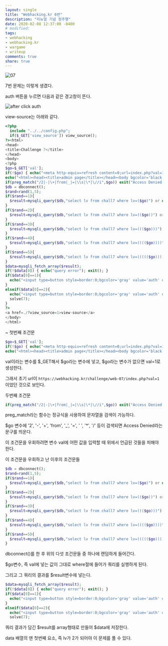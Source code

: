 ```yaml
---
layout: single
title: "Webhacking.kr 6번"
description: "리뉴얼 기념 정주행"
date: 2020-02-08 12:37:00 -0400
# modified: 
tags:
- webhacking
- webhacking.kr
- wargame
- writeup
comments: true
share: true
---
```


![07](https://s01va.github.io/assets/images/2020-08-26-WriteUp-Webhacking.kr-07/0.PNG)

7번 문제는 이렇게 생겼다.

auth 버튼을 누르면 다음과 같은 경고창이 뜬다.

![after click auth](https://s01va.github.io/assets/images/2020-08-26-WriteUp-Webhacking.kr-07/1.PNG)

view-source는 아래와 같다.

```php
<?php
  include "../../config.php";
  if($_GET['view_source']) view_source();
?><html>
<head>
<title>Challenge 7</title>
</head>
<body>
<?php
$go=$_GET['val'];
if(!$go) { echo("<meta http-equiv=refresh content=0;url=index.php?val=1>"); }
echo("<html><head><title>admin page</title></head><body bgcolor='black'><font size=2 color=gray><b><h3>Admin page</h3></b><p>");
if(preg_match("/2|-|\+|from|_|=|\\s|\*|\//i",$go)) exit("Access Denied!");
$db = dbconnect();
$rand=rand(1,5);
if($rand==1){
  $result=mysqli_query($db,"select lv from chall7 where lv=($go)") or die("nice try!");
}
if($rand==2){
  $result=mysqli_query($db,"select lv from chall7 where lv=(($go))") or die("nice try!");
}
if($rand==3){
  $result=mysqli_query($db,"select lv from chall7 where lv=((($go)))") or die("nice try!");
}
if($rand==4){
  $result=mysqli_query($db,"select lv from chall7 where lv=(((($go))))") or die("nice try!");
}
if($rand==5){
  $result=mysqli_query($db,"select lv from chall7 where lv=((((($go)))))") or die("nice try!");
}
$data=mysqli_fetch_array($result);
if(!$data[0]) { echo("query error"); exit(); }
if($data[0]==1){
  echo("<input type=button style=border:0;bgcolor='gray' value='auth' onclick=\"alert('Access_Denied!')\"><p>");
}
elseif($data[0]==2){
  echo("<input type=button style=border:0;bgcolor='gray' value='auth' onclick=\"alert('Hello admin')\"><p>");
  solve(7);
}
?>
<a href=./?view_source=1>view-source</a>
</body>
</html>
```

~ 첫번째 조건문

```php
$go=$_GET['val'];
if(!$go) { echo("<meta http-equiv=refresh content=0;url=index.php?val=1>"); }
echo("<html><head><title>admin page</title></head><body bgcolor='black'><font size=2 color=gray><b><h3>Admin page</h3></b><p>");
```

val이라는 변수를 $\_GET해서 $go라는 변수에 넣고, $go라는 변수가 없으면 val=1로 생성한다.

그래서 초기 url이 `https://webhacking.kr/challenge/web-07/index.php?val=1`이었던 것으로 보인다.


두번째 조건문

```php
if(preg_match("/2|-|\+|from|_|=|\\s|\*|\//i",$go)) exit("Access Denied!");
```

preg_match라는 함수는 정규식을 사용하여 문자열을 검색이 가능하다.

$go 변수에 '2', '-', '+', 'from', '\_', '=', ' ', '\*', '/' 등이 검색되면 Access Denied라는 문구를 띄운다.

이 조건문을 우회하려면 변수 val에 어떤 값을 입력할 때 위에서 언급된 것들을 피해야 한다.


이 조건문을 우회하고 난 이후의 조건문들

```php
$db = dbconnect();
$rand=rand(1,5);
if($rand==1){
  $result=mysqli_query($db,"select lv from chall7 where lv=($go)") or die("nice try!");
}
if($rand==2){
  $result=mysqli_query($db,"select lv from chall7 where lv=(($go))") or die("nice try!");
}
if($rand==3){
  $result=mysqli_query($db,"select lv from chall7 where lv=((($go)))") or die("nice try!");
}
if($rand==4){
  $result=mysqli_query($db,"select lv from chall7 where lv=(((($go))))") or die("nice try!");
}
if($rand==5){
  $result=mysqli_query($db,"select lv from chall7 where lv=((((($go)))))") or die("nice try!");
}
```

dbconnect()를 한 후 위의 다섯 조건문들 중 하나에 랜덤하게 들어간다.

$go변수, 즉 val에 넣는 값이 그대로 where절에 들어가 쿼리를 실행하게 된다.

그리고 그 쿼리의 결과를 $result변수에 넣는다.

```php
$data=mysqli_fetch_array($result);
if(!$data[0]) { echo("query error"); exit(); }
if($data[0]==1){
  echo("<input type=button style=border:0;bgcolor='gray' value='auth' onclick=\"alert('Access_Denied!')\"><p>");
}
elseif($data[0]==2){
  echo("<input type=button style=border:0;bgcolor='gray' value='auth' onclick=\"alert('Hello admin')\"><p>");
  solve(7);
```

쿼리 결과가 담긴 $result를 array형태로 만들어 $data에 저장한다.

data 배열의 맨 첫번째 요소, 즉 lv가 2가 되어야 이 문제를 풀 수 있다.